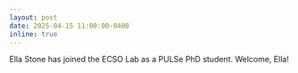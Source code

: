 ```yaml
---
layout: post
date: 2025-04-15 11:00:00-0400
inline: true
---
```


Ella Stone has joined the ECSO Lab as a PULSe PhD student. Welcome, Ella!
